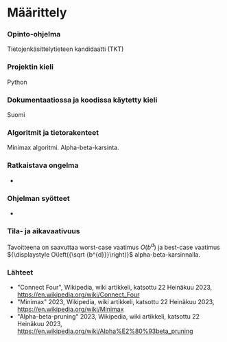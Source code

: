 # Määrittely

### Opinto-ohjelma
Tietojenkäsittelytieteen kandidaatti (TKT)

### Projektin kieli
Python

### Dokumentaatiossa ja koodissa käytetty kieli
Suomi

### Algoritmit ja tietorakenteet
Minimax algoritmi. Alpha-beta-karsinta.

### Ratkaistava ongelma
-

### Ohjelman syötteet
-

### Tila- ja aikavaativuus
Tavoitteena on saavuttaa worst-case vaatimus $O(b^d)$ ja best-case vaatimus ${\displaystyle O\left({\sqrt {b^{d}}}\right)}$ alpha-beta-karsinnalla.

### Lähteet
- "Connect Four", Wikipedia, wiki artikkeli, katsottu 22 Heinäkuu 2023, https://en.wikipedia.org/wiki/Connect_Four
- "Minimax" 2023, Wikipedia, wiki artikkeli, katsottu 22 Heinäkuu 2023, https://en.wikipedia.org/wiki/Minimax
- "Alpha-beta-pruning" 2023, Wikipedia, wiki artikkeli, katsottu 22 Heinäkuu 2023, https://en.wikipedia.org/wiki/Alpha%E2%80%93beta_pruning
